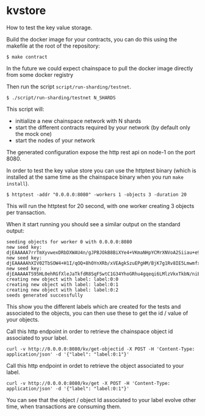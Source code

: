kvstore
=======

How to test the key value storage.

Build the docker image for your contracts, you can do this using the makefile at the root of the repository:
```
$ make contract
```
In the future we could expect chainspace to pull the docker image directly from some docker registry

Then run the script `script/run-sharding/testnet`.
```
$ ./script/run-sharding/testnet N_SHARDS
```

This script will:
* initialize a new chainspace network with N shards
* start the different contracts required by your network (by default only the mock one)
* start the nodes of your network

The generated configuration expose the http rest api on node-1 on the port 8080.

In order to test the key value store you can use the httptest binary (which is installed at the same time as the chainspace binary when you run `make install`).

```
$ httptest -addr "0.0.0.0:8080" -workers 1 -objects 3 -duration 20
```
This will run the httptest for 20 second, with one worker creating 3 objects per transaction.

When it start running you should see a similar output on the standard output:
```
seeding objects for worker 0 with 0.0.0.0:8080
new seed key: djEAAAAA7rrTmXyvwexDRbDXWAU4n/gJPBJOkB8BiXYe4+VKmaNHpYCMrXNVoA2Siiau+e9ouPOZOG5CNLhiCDQ2KAzU+9+36tPibLbBwYx/B7M9TpGbDgD7VBL5XakoVf87VQWx
new seed key: djEAAAAAhXIV02TbSOW4+H1I/qOQ+8hOYnXRb/xVEAgkSzuEPgHM/BjK7g1Rv8IE5LmwmfxGnMrBMlO2XNX3W1wiZNxYkDB1ywDd210TGUt7Q7ZEqCqa/SCB7L3q6tfk2hy22cCU
new seed key: djEAAAAATS95HL0ehRGfXleJaTkfdR8SqFSwtC1G34YhoGRhu4gqeqi6LMlzVkxTkbN/niEXcQI7dpFwSfcVuUQBmfHWZf8ZRuNNhyDqWHiR2nOEb5Y1vNiQPu3PVepaoaJFYZN4
creating new object with label: label:0:0
creating new object with label: label:0:1
creating new object with label: label:0:2
seeds generated successfully
```

This show you the different labels which are created for the tests and associated to the objects, you can then use these to get the id / value of your objects.

Call this http endpoint in order to retrieve the chainspace object id associated to your label.
```
curl -v http://0.0.0.0:8080/kv/get-objectid -X POST -H 'Content-Type: application/json' -d '{"label": "label:0:1"}'
```


Call this http endpoint in ordet to retrieve the object associated to your label.
```
curl -v http://0.0.0.0:8080/kv/get -X POST -H 'Content-Type: application/json' -d '{"label": "label:0:1"}'
```

You can see that the object / object Id associated to your label evolve other time, when transactions are consuming them.
